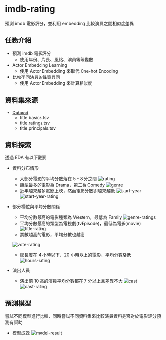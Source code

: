 # imdb-rating
預測 imdb 電影評分，並利用 embedding 比較演員之間相似度差異

## 任務介紹
- 預測 imdb 電影評分
  - 使用年份、片長、風格、演員等等變數
- Actor Embedding Learning
  - 使用 Actor Embedding 來取代 One-hot Encoding
- 比較不同演員的性質異同
  - 使用 Actor Embedding 來計算相似度

## 資料集來源
- [Dataset](https://www.kaggle.com/datasets/ashirwadsangwan/imdb-dataset)
  - title.basics.tsv
  - title.ratings.tsv
  - title.principals.tsv

## 資料探索
透過 EDA 有以下觀察
- 資料分布情形
  - 大部分電影的平均分數落在 5 - 8 分之間
  ![rating](img/avg-rating.png)
  - 類型最多的電影為 Drama，第二為 Comedy
  ![genre](img/genre.png)
  - 近年越來越多電影上映，然而電影分數卻越來越低
  ![start-year](img/start-year.png)
  ![start-year-rating](img/start-year-rating.png)
- 部分欄位與平均分數關係
  - 平均分數最高的電影種類為 Western，最低為 Family
  ![genre-ratings](img/genre-ratings.png)
  - 平均分數最高的類型為電視劇(tvEpisode)，最低為電影(movie)
  ![title-rating](img/title-rating.png)
  - 票數越高的電影，平均分數也越高
  
  ![vote-rating](img/vote-rating.png)
  - 總長度在 4 小時以下、20 小時以上的電影，平均分數略低
  ![hours-rating](img/hours-rating.png)
- 演出人員
  - 演出前 10 高的演員平均分數都在 7 分以上且差異不大
  ![cast](img/cast.png)
  ![cast-rating](img/cast-rating.png)
 
## 預測模型
嘗試不同模型進行比較，同時嘗試不同資料集來比較演員資料是否對於電影評分預測有幫助
- 模型成效
![model-result](img/model/result.png)
 
 
 
